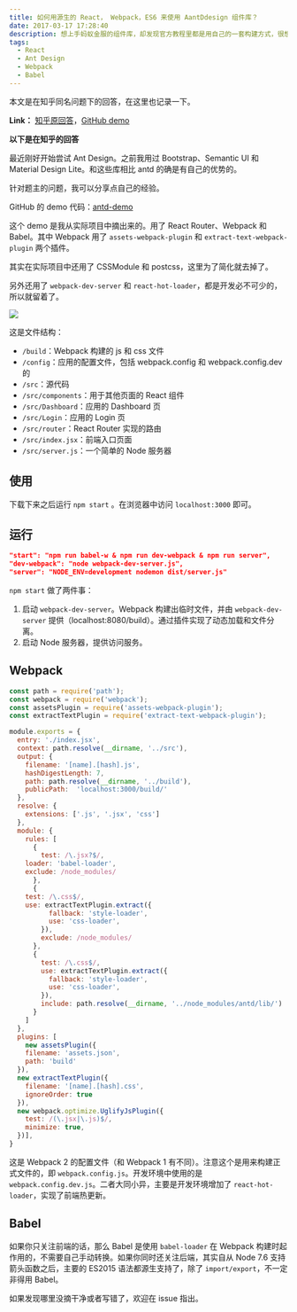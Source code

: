 ```yaml
---
title: 如何用源生的 React， Webpack，ES6 来使用 AantDdesign 组件库？
date: 2017-03-17 17:28:40
description: 想上手蚂蚁金服的组件库，却发现官方教程里都是用自己的一套构建方式，很想了解如何去以常规的 Webpack 上手写页面，以及如何理解组件库的内部机制?
tags:
  - React
  - Ant Design
  - Webpack
  - Babel
---
```


本文是在知乎同名问题下的回答，在这里也记录一下。

**Link：** [知乎原回答](https://www.zhihu.com/question/45088537/answer/152124079)，[GitHub demo](https://github.com/brickyang/antd-demo)

**以下是在知乎的回答**

最近刚好开始尝试 Ant Design。之前我用过 Bootstrap、Semantic UI 和 Material Design Lite。和这些库相比 antd 的确是有自己的优势的。

针对题主的问题，我可以分享点自己的经验。

GitHub 的 demo 代码：[antd-demo](https://github.com/brickyang/antd-demo)

这个 demo 是我从实际项目中摘出来的。用了 React Router、Webpack 和 Babel。其中 Webpack 用了 `assets-webpack-plugin` 和 `extract-text-webpack-plugin` 两个插件。

其实在实际项目中还用了 CSSModule 和 postcss，这里为了简化就去掉了。

另外还用了 `webpack-dev-server` 和 `react-hot-loader`，都是开发必不可少的，所以就留着了。

![](https://pic4.zhimg.com/v2-47b5384132978e73140ada66b71d48db_r.png)

这是文件结构：

- `/build`：Webpack 构建的 js 和 css 文件
- `/config`：应用的配置文件，包括 webpack.config 和 webpack.config.dev 的
- `/src`：源代码
- `/src/components`：用于其他页面的 React 组件
- `/src/Dashboard`：应用的 Dashboard 页
- `/src/Login`：应用的 Login 页
- `/src/router`：React Router 实现的路由
- `/src/index.jsx`：前端入口页面
- `/src/server.js`：一个简单的 Node 服务器

## 使用

下载下来之后运行 `npm start` 。在浏览器中访问 `localhost:3000` 即可。

## 运行

```json
"start": "npm run babel-w & npm run dev-webpack & npm run server",
"dev-webpack": "node webpack-dev-server.js",
"server": "NODE_ENV=development nodemon dist/server.js"
```

`npm start` 做了两件事：

1. 启动 `webpack-dev-server`。Webpack 构建出临时文件，并由 `webpack-dev-server` 提供（localhost:8080/build）。通过插件实现了动态加载和文件分离。
2. 启动 Node 服务器，提供访问服务。

## Webpack

```javascript
const path = require('path');
const webpack = require('webpack');
const assetsPlugin = require('assets-webpack-plugin');
const extractTextPlugin = require('extract-text-webpack-plugin');

module.exports = {
  entry: './index.jsx',
  context: path.resolve(__dirname, '../src'),
  output: {
    filename: '[name].[hash].js',
    hashDigestLength: 7,
    path: path.resolve(__dirname, '../build'),
    publicPath:  'localhost:3000/build/'
  },
  resolve: {
    extensions: ['.js', '.jsx', 'css']
  },
  module: {
    rules: [
      {
        test: /\.jsx?$/,
	loader: 'babel-loader',
	exclude: /node_modules/
      },
      {
	test: /\.css$/,
	use: extractTextPlugin.extract({
          fallback: 'style-loader',
          use: 'css-loader',
        }),
        exclude: /node_modules/
      },
      {
        test: /\.css$/,
        use: extractTextPlugin.extract({
          fallback: 'style-loader',
          use: 'css-loader',
        }),
        include: path.resolve(__dirname, '../node_modules/antd/lib/')
      }
    ]
  },
  plugins: [
    new assetsPlugin({
    filename: 'assets.json',
    path: 'build'
  }),
  new extractTextPlugin({
    filename: '[name].[hash].css',
    ignoreOrder: true
  }),
  new webpack.optimize.UglifyJsPlugin({
    test: /(\.jsx|\.js)$/,
    minimize: true,
  })],
}
```

这是 Webpack 2 的配置文件（和 Webpack 1 有不同）。注意这个是用来构建正式文件的，即 `webpack.config.js`。开发环境中使用的是 `webpack.config.dev.js`。二者大同小异，主要是开发环境增加了 `react-hot-loader`，实现了前端热更新。

## Babel

如果你只关注前端的话，那么 Babel 是使用 `babel-loader` 在 Webpack 构建时起作用的，不需要自己手动转换。如果你同时还关注后端，其实自从 Node 7.6 支持箭头函数之后，主要的 ES2015 语法都源生支持了，除了 `import/export`，不一定非得用 Babel。

如果发现哪里没摘干净或者写错了，欢迎在 issue 指出。